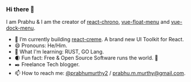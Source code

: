 ### Hi there 👋

I am Prabhu & I am the creator of [react-chrono](https://github.com/prabhuignoto/react-chrono), [vue-float-menu](https://github.com/prabhuignoto/vue-float-menu) and [vue-dock-menu](https://github.com/prabhuignoto/vue-dock-menu).

- 🔭 I’m currently building [react-creme](https://github.com/prabhuignoto/react-creme/). A brand new UI Toolkit for React.
- 😄 Pronouns: He/Him.
- 📖 What I'm learning: RUST, GO Lang.
- 🌒 Fun fact: Free & Open Source Software runs the world. 🙂
- ✒️ Freelance Tech blogger.
- 📫 How to reach me: [@prabhumurthy2](https://twitter.com/prabhumurthy2) / [prabhu.m.murthy@gmail.com](mailto:prabhu.m.murthy@gmail.com).
